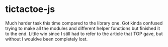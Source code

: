 # tictactoe-js

Much harder task this time compared to the library one. Got kinda confused trying to make all the modules and different helper functions but finished it to the end. Little win since I still had to refer to the article that TOP gave, but without I wouldve been completely lost.
